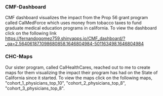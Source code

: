 ### CMF-Dashboard 
CMF dashboard visualizes the impact from the Prop 56 grant program called CalMedForce which uses money from tobacco taxes to fund graduate medical education programs in california. To view the dashboard click on the following link https://fernandogomez759.shinyapps.io/CMF_dashboard/?_ga=2.56406187.1098680858.1646804984-501163498.1646804984

### CHC-Maps
Our sister program, called CalHealthCares, reached out to me to create maps for them visualizing the impact their program has had on the State of California since it started.
To view the maps click on the following maps, "cohort_1_physicians_top_10", "cohort_2_physicians_top_8", "cohort_3_physicians_top_8".
